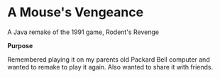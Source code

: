 A Mouse's Vengeance
==================

A Java remake of the 1991 game, Rodent's Revenge

**Purpose**

Remembered playing it on my parents old Packard Bell computer and wanted to remake to play it again.
Also wanted to share it with friends.

